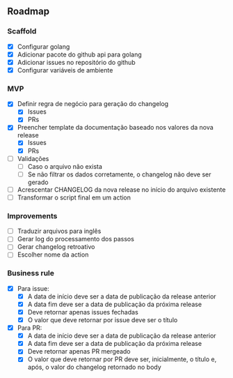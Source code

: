 ## Roadmap

### Scaffold

- [x] Configurar golang
- [x] Adicionar pacote do github api para golang
- [x] Adicionar issues no repositório do github
- [x] Configurar variáveis de ambiente

### MVP

- [x] Definir regra de negócio para geração do changelog
    - [x] Issues
    - [x] PRs
- [x] Preencher template da documentação baseado nos valores da nova release
    - [x] Issues
    - [x] PRs
- [ ] Validações
    - [ ] Caso o arquivo não exista
    - [ ] Se não filtrar os dados corretamente, o changelog não deve ser gerado
- [ ] Acrescentar CHANGELOG da nova release no início do arquivo existente
- [ ] Transformar o script final em um action

### Improvements

- [ ] Traduzir arquivos para inglês
- [ ] Gerar log do processamento dos passos
- [ ] Gerar changelog retroativo
- [ ] Escolher nome da action

### Business rule

- [x] Para issue:
    - [x] A data de início deve ser a data de publicação da release anterior
    - [x] A data fim deve ser a data de publicação da próxima release
    - [x] Deve retornar apenas issues fechadas
    - [x] O valor que deve retornar por issue deve ser o título

- [x] Para PR:
    - [x] A data de início deve ser a data de publicação da release anterior
    - [x] A data fim deve ser a data de publicação da próxima release
    - [x] Deve retornar apenas PR mergeado
    - [x] O valor que deve retornar por PR deve ser, inicialmente, o título e, após, o valor do changelog retornado no body
